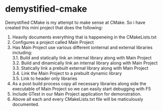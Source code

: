 # demystified-cmake

Demystified CMake is my attempt to make sense at CMake.
So i have created this mini project that does the following:  

 1. Heavily documents everything that is happeneing in the CMakeLists.txt
 2. Configures a project called Main Project
 3. Has Main Project use various different ionternal and external libraries including:  
   3.1. Build and statically link an internal library along with Main Project  
   3.2. Build and dinamically link an internal library along with Main Project  
   3.3. Statically link a prebuilt external library along with Main Project  
   3.4. Link the Main Project to a prebuilt dynamic library  
   3.5. Link to header only libraries  
 4. As a post build process copy all necessary libraries along side the executable of Main Project so we can easily start debugging with F5
 5. Include GTest in our Main Project application for demonstration.
 6. Above all each and every CMakeLists.txt file will be maticulously documented.
